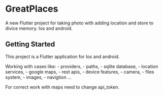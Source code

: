 # GreatPlaces

A new Flutter project for taking photo with adding location and store to divice memory. Ios and android.

## Getting Started

This project is a Flutter application for Ios and android.

Working with cases like:
    - providers, 
    - paths,
    - sqlite database,
    - location services,
    - google maps, 
    - rest apis, 
    - device features,
    - camera,
    - files system,
    - images,
    - navigtion ...

For correct work with maps need to change api_token.

